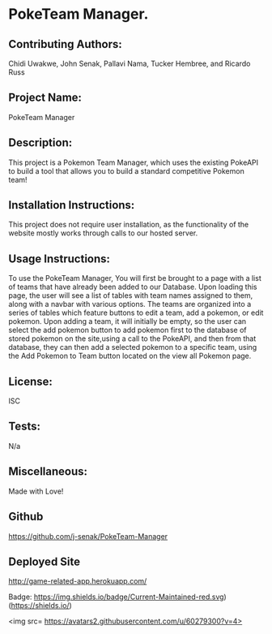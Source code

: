 # PokeTeam Manager. 


 ## Contributing Authors: 
 Chidi Uwakwe, John Senak, Pallavi Nama, Tucker Hembree, and Ricardo Russ 


 ## Project Name:
 PokeTeam Manager

 ## Description:
 This project is a Pokemon Team Manager, which uses the existing PokeAPI to build a tool that allows you to build a standard competitive Pokemon team! 

 ## Installation Instructions:
 This project does not require user installation, as the functionality of the website mostly works through calls to our hosted server.

 ## Usage Instructions:
 To use the PokeTeam Manager, You will first be brought to a page with a list of teams that have already been added to our Database. Upon loading this page, the user will see a list of tables with team names assigned to them, along with a navbar with various options. The teams are organized into a series of tables which feature buttons to edit a team, add a pokemon, or edit pokemon. Upon adding a team, it will initially be empty, so the user can select the add pokemon button to add pokemon first to the database of stored pokemon on the site,using a call to the PokeAPI, and then from that database, they can then add a selected pokemon to a specific team, using the Add Pokemon to Team button located on the view all Pokemon page. 

 ## License:
 ISC 

 ## Tests:
 N/a

 ## Miscellaneous:
 Made with Love!
 
 ## Github
 https://github.com/j-senak/PokeTeam-Manager
 
 ## Deployed Site
 http://game-related-app.herokuapp.com/


 Badge:
 https://img.shields.io/badge/Current-Maintained-red.svg)(https://shields.io/) 

 <img src= https://avatars2.githubusercontent.com/u/60279300?v=4> 
